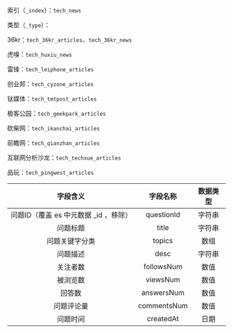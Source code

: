 索引（`_index`）：`tech_news`

类型（`_type`）：

36kr：`tech_36kr_articles`、`tech_36kr_news`

虎嗅：`tech_huxiu_news`

雷锋：`tech_leiphone_articles`

创业邦：`tech_cyzone_articles`

钛媒体：`tech_tmtpost_articles`

极客公园：`tech_geekpark_articles`

砍柴网：`tech_ikanchai_articles`

前瞻网：`tech_qianzhan_articles`

互联网分析沙龙：`tech_techxue_articles`

品玩：`tech_pingwest_articles`

| 字段含义 | 字段名称 | 数据类型 |
| :---: | :---: | :---: |
| 问题ID（覆盖 es 中元数据 \_id ，移除） | questionId | 字符串 |
| 问题标题 | title | 字符串 |
| 问题关键字分类 | topics | 数组 |
| 问题描述 | desc | 字符串 |
| 关注者数 | followsNum | 数值 |
| 被浏览数 | viewsNum | 数值 |
| 回答数 | answersNum | 数值 |
| 问题评论量 | commentsNum | 数值 |
| 问题时间 | createdAt | 日期 |



